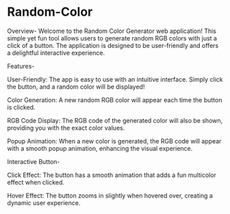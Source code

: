 # Random-Color

Overview-
Welcome to the Random Color Generator web application! This simple yet fun tool allows users to generate random RGB colors with just a click of a button. The application is designed to be user-friendly and offers a delightful interactive experience.

Features-

User-Friendly: The app is easy to use with an intuitive interface. Simply click the button, and a random color will be displayed!

Color Generation: A new random RGB color will appear each time the button is clicked.

RGB Code Display: The RGB code of the generated color will also be shown, providing you with the exact color values.

Popup Animation: When a new color is generated, the RGB code will appear with a smooth popup animation, enhancing the visual experience.

Interactive Button-

Click Effect: The button has a smooth animation that adds a fun multicolor effect when clicked.

Hover Effect: The button zooms in slightly when hovered over, creating a dynamic user experience.

